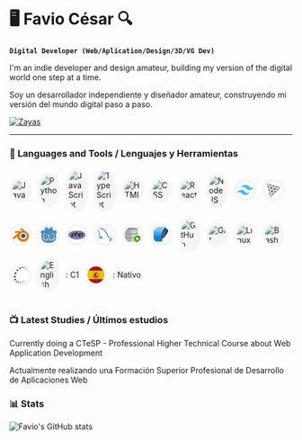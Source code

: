 # 🖥️ Favio César 🔍

**`Digital Developer (Web/Aplication/Design/3D/VG Dev)`**

I'm an indie developer and design amateur, building my version of the digital world one step at a time.
  
Soy un desarrollador independiente y diseñador amateur, construyendo mi versión del mundo digital paso a paso. 

   <p align="left">
      <a href="https://site.educa.madrid.org/ies.mariadezayas.majadahonda/">
        <img alt="Zayas" width="30px" src="https://github.com/seanyeh/fontawesome-svgs/blob/a16040d06ccdc20f12a3498af75baed13e2aea42/svg/school-regular.svg" />
      </a> 
   </p>

---

### 🧰 Languages and Tools / Lenguajes y Herramientas

<div style="display: flex; flex-wrap: wrap; align-items: center; gap: 10px;">
  <img alt="Java" width="30px" style="background-color: #f5f5f5; border-radius: 50%; padding: 5px;" src="https://cdn.jsdelivr.net/gh/devicons/devicon/icons/java/java-original.svg" />
<img alt="Python" width="30px" style="background-color: #f5f5f5; border-radius: 50%; padding: 5px;" src="https://cdn.jsdelivr.net/gh/devicons/devicon/icons/python/python-plain.svg" />
<img alt="JavaScript" width="30px" style="background-color: #f5f5f5; border-radius: 50%; padding: 5px;" src="https://cdn.jsdelivr.net/gh/devicons/devicon/icons/javascript/javascript-plain.svg" />
<img alt="TypeScript" width="30px" style="background-color: #f5f5f5; border-radius: 50%; padding: 5px;" src="https://cdn.jsdelivr.net/gh/devicons/devicon/icons/typescript/typescript-plain.svg" />
<img alt="HTML" width="30px" style="background-color: #f5f5f5; border-radius: 50%; padding: 5px;" src="https://cdn.jsdelivr.net/gh/devicons/devicon/icons/html5/html5-plain.svg" />
<img alt="CSS" width="30px" style="background-color: #f5f5f5; border-radius: 50%; padding: 5px;" src="https://cdn.jsdelivr.net/gh/devicons/devicon/icons/css3/css3-plain.svg" />
<img alt="React" width="30px" style="background-color: #f5f5f5; border-radius: 50%; padding: 5px;" src="https://cdn.jsdelivr.net/gh/devicons/devicon/icons/react/react-original.svg" />
<img alt="NodeJS" width="30px" style="background-color: #f5f5f5; border-radius: 50%; padding: 5px;" src="https://cdn.jsdelivr.net/gh/devicons/devicon/icons/nodejs/nodejs-original.svg" />
<img alt="Tailwind" width="30px" style="background-color: #f5f5f5; border-radius: 50%; padding: 5px;" src="https://github.com/devicons/devicon/blob/6910f0503efdd315c8f9b858234310c06e04d9c0/icons/tailwindcss/tailwindcss-original.svg" />
<img alt="ThreeJS" width="30px" style="background-color: #f5f5f5; border-radius: 50%; padding: 5px;" src="https://github.com/devicons/devicon/blob/6910f0503efdd315c8f9b858234310c06e04d9c0/icons/threejs/threejs-original.svg" />
<img alt="Blender" width="30px" style="background-color: #f5f5f5; border-radius: 50%; padding: 5px;" src="https://github.com/devicons/devicon/blob/6910f0503efdd315c8f9b858234310c06e04d9c0/icons/blender/blender-original.svg" />
<img alt="Godot" width="30px" style="background-color: #f5f5f5; border-radius: 50%; padding: 5px;" src="https://github.com/devicons/devicon/blob/6910f0503efdd315c8f9b858234310c06e04d9c0/icons/godot/godot-original.svg" />
<img alt="PHP" width="30px" style="background-color: #f5f5f5; border-radius: 50%; padding: 5px;" src="https://github.com/devicons/devicon/blob/6910f0503efdd315c8f9b858234310c06e04d9c0/icons/php/php-original.svg" />
<img alt="MySql" width="30px" style="background-color: #f5f5f5; border-radius: 50%; padding: 5px;" src="https://github.com/devicons/devicon/blob/6910f0503efdd315c8f9b858234310c06e04d9c0/icons/mysql/mysql-original.svg" />
<img alt="SqlDeveloper" width="30px" style="background-color: #f5f5f5; border-radius: 50%; padding: 5px;" src="https://github.com/devicons/devicon/blob/6910f0503efdd315c8f9b858234310c06e04d9c0/icons/sqldeveloper/sqldeveloper-original.svg" />
<img alt="SqlLite" width="30px" style="background-color: #f5f5f5; border-radius: 50%; padding: 5px;" src="https://github.com/devicons/devicon/blob/6910f0503efdd315c8f9b858234310c06e04d9c0/icons/sqlite/sqlite-original.svg" />
<img alt="GitHub" width="30px" style="background-color: #f5f5f5; border-radius: 50%; padding: 5px;" src="https://cdn.jsdelivr.net/gh/devicons/devicon/icons/github/github-original.svg" />
<img alt="Git" width="30px" style="background-color: #f5f5f5; border-radius: 50%; padding: 5px;" src="https://cdn.jsdelivr.net/gh/devicons/devicon/icons/git/git-original.svg" />
<img alt="Linux" width="30px" style="background-color: #f5f5f5; border-radius: 50%; padding: 5px;" src="https://cdn.jsdelivr.net/gh/devicons/devicon/icons/linux/linux-original.svg" />
<img alt="Bash" width="30px" style="background-color: #f5f5f5; border-radius: 50%; padding: 5px;" src="https://cdn.jsdelivr.net/gh/devicons/devicon/icons/bash/bash-original.svg" />
<img alt="SSH" width="30px" style="background-color: #f5f5f5; border-radius: 50%; padding: 5px;" src="https://github.com/devicons/devicon/blob/6910f0503efdd315c8f9b858234310c06e04d9c0/icons/ssh/ssh-original.svg" />
<img alt="English" width="30px" style="background-color: #f5f5f5; border-radius: 50%; padding: 5px;" src="https://upload.wikimedia.org/wikipedia/commons/thumb/a/aa/Flag_of_the_United_Kingdom_%281-1%29.svg/300px-Flag_of_the_United_Kingdom_%281-1%29.svg.png" />: C1
<img alt="Spanish" width="30px" style="background-color: #f5f5f5; border-radius: 50%; padding: 5px;" src="https://github.com/lipis/flag-icons/blob/e119b66129af6dd849754ccf25dfbf81d4a306d5/flags/1x1/es.svg" />: Nativo

</div>

#

### 📺 Latest Studies / Últimos estudios

Currently doing a CTeSP - Professional Higher Technical Course about Web Application Development

Actualmente realizando una Formación Superior Profesional de Desarrollo de Aplicaciones Web

### 📊 Stats

![Favio's GitHub stats](https://github-readme-stats.vercel.app/api?username=Favio-Cesar&show_icons=true&theme=gruvbox)

#

<!--
**Favio-Cesar/Favio-Cesar** 

Here are some ideas:

- 🔭 I’m currently working on ...
- 🌱 I’m currently learning ...
- 👯 I’m looking to collaborate on ...
- 🤔 I’m looking for help with ...
- 💬 Ask me about ...
- 📫 How to reach me: ...
- 😄 Pronouns: ...
- ⚡ Fun fact: ...
-->
